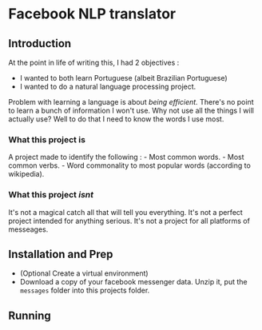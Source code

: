 # Facebook NLP translator 

## Introduction

At the point in life of writing this, I had 2 objectives :
- I wanted to both learn Portuguese (albeit Brazilian Portuguese)
- I wanted to do a natural language processing project.


Problem with learning a language is about _being efficient._
There's no point to learn a bunch of information I won't use.
Why not use all the things I will actually use? Well to do that I need to know the words I use most.


### What this project is
A project made to identify the following :
    - Most common words.
    - Most common verbs.
    - Word commonality to most popular words (according to wikipedia).

### What this project _isnt_

It's not a magical catch all that will tell you everything.
It's not a perfect project intended for anything serious.
It's not a project for all platforms of messeages.


## Installation and Prep

- (Optional Create a virtual environment)
- Download a copy of your facebook messenger data. Unzip it, put the `messages` folder into this projects folder.

## Running

